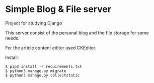 # Simple Blog & File server
Project for studying Django

This server consist of the personal blog and the file storage for some needs.

For the article content editor used CKEditor.

Install:

```
$ pip3 install -r requirements.txt
$ python3 manage.py migrate
$ python3 manage.py collectstatic
```
